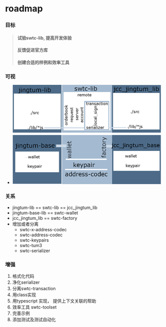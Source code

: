 # roadmap

### 目标
> #### 试验swtc-lib, 提高开发体验
> #### 反馈促进官方库
> #### 创建合适的样例和效率工具

### 可视
- ![图示](https://raw.githubusercontent.com/swtcca/roadmap/master/images/swtclib.png)

### 关系
- jingtum-lib == swtc-lib == jcc_jingtum_lib
- jingtum-base-lib == swtc-wallet
- jcc_jingtum_lib == swtc-factory
- 增加或者分离
  - swtc-x-address-codec
  - swtc-address-codec
  - swtc-keypairs
  - swtc-tum3
  - swtc-serializer

### 增强
1. 格式化代码
2. 净化serializer
3. 分离swtc-transaction
4. 用class实现
5. 用typescript 实现， 提供上下文关联的帮助
6. 效率工具 swtc-toolset
7. 完善示例
8. 添加测试及测试自动化
